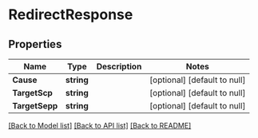 # RedirectResponse

## Properties
Name | Type | Description | Notes
------------ | ------------- | ------------- | -------------
**Cause** | **string** |  | [optional] [default to null]
**TargetScp** | **string** |  | [optional] [default to null]
**TargetSepp** | **string** |  | [optional] [default to null]

[[Back to Model list]](../README.md#documentation-for-models) [[Back to API list]](../README.md#documentation-for-api-endpoints) [[Back to README]](../README.md)

